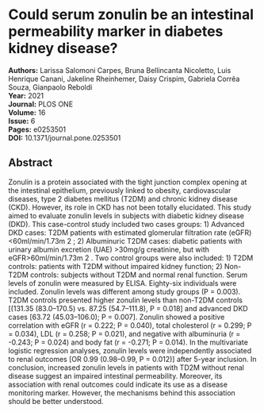 # Could serum zonulin be an intestinal permeability marker in diabetes kidney disease?

**Authors:** Larissa Salomoni Carpes, Bruna Bellincanta Nicoletto, Luis Henrique Canani, Jakeline Rheinhemer, Daisy Crispim, Gabriela Corrêa Souza, Gianpaolo Reboldi  
**Year:** 2021  
**Journal:** PLOS ONE  
**Volume:** 16  
**Issue:** 6  
**Pages:** e0253501  
**DOI:** 10.1371/journal.pone.0253501  

## Abstract
Zonulin is a protein associated with the tight junction complex opening at the intestinal epithelium, previously linked to obesity, cardiovascular diseases, type 2 diabetes mellitus (T2DM) and chronic kidney disease (CKD). However, its role in CKD has not been totally elucidated. This study aimed to evaluate zonulin levels in subjects with diabetic kidney disease (DKD). This case-control study included two cases groups: 1) Advanced DKD cases: T2DM patients with estimated glomerular filtration rate (eGFR) <60ml/min/1.73m
              2
              ; 2) Albuminuric T2DM cases: diabetic patients with urinary albumin excretion (UAE) >30mg/g creatinine, but with eGFR>60ml/min/1.73m
              2
              . Two control groups were also included: 1) T2DM controls: patients with T2DM without impaired kidney function; 2) Non-T2DM controls: subjects without T2DM and normal renal function. Serum levels of zonulin were measured by ELISA. Eighty-six individuals were included. Zonulin levels was different among study groups (P = 0.003). T2DM controls presented higher zonulin levels than non-T2DM controls [(131.35 (83.0–170.5) vs. 87.25 (54.7–111.8), P = 0.018] and advanced DKD cases [63.72 (45.03–106.0); P = 0.007]. Zonulin showed a positive correlation with eGFR (r = 0.222; P = 0.040), total cholesterol (r = 0.299; P = 0.034), LDL (r = 0.258; P = 0.021), and negative with albuminuria (r = -0.243; P = 0.024) and body fat (r = -0.271; P = 0.014). In the multivariate logistic regression analyses, zonulin levels were independently associated to renal outcomes [OR 0.99 (0.98–0.99, P = 0.012)] after 5-year inclusion. In conclusion, increased zonulin levels in patients with TD2M without renal disease suggest an impaired intestinal permeability. Moreover, its association with renal outcomes could indicate its use as a disease monitoring marker. However, the mechanisms behind this association should be better understood.


